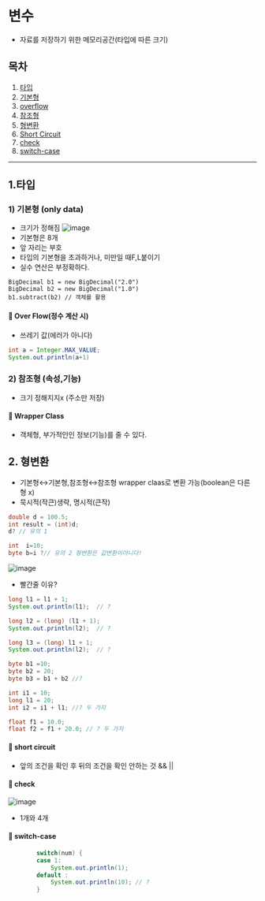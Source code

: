 # 변수
- 자료를 저장하기 위한 메모리공간(타입에 따른 크기)

## 목차

1. [타입](#1타입)
2. [기본형](#1-기본형-only-data)
3. [overflow](#-over-flow정수-계산-시)
4. [참조형](#2-참조형-속성기능)
5. [형변환](#2-형변환)
6. [Short Circuit](#-short-circuit)
7. [check](#--check)
8. [switch-case](#-switch-case)

---

## 1.타입
### 1) 기본형 (only data)
- 크기가 정해짐
![image](https://github.com/SeokJuGo/SeokJuGo/assets/116260619/b92a3900-7c96-48b5-b923-eda89252fcda)
- 기본형은 8개
- 앞 자리는 부호
- 타입의 기본형을 초과하거나, 미만일 때F,L붙이기
- 실수 연산은 부정확하다.
```
BigDecimal b1 = new BigDecimal("2.0")
BigDecimal b2 = new BigDecimal("1.0")
b1.subtract(b2) // 객체를 활용
```
#### 🎤 Over Flow(정수 계산 시)
- 쓰레기 값(에러가 아니다)
```java
int a = Integer.MAX_VALUE;
System.out.println(a+1)
```
### 2) 참조형 (속성,기능)
- 크기 정해지지x (주소만 저장)

#### 🎤 Wrapper Class
- 객체형, 부가적인인 정보(기능)를 줄 수 있다.

## 2. 형변환

- 기본형↔기본형,참조형↔참조형 wrapper claas로 변환 가능(boolean은 다른 형 x)
- 묵시적(작큰)생략, 명시적(큰작)
```java
double d = 100.5;
int result = (int)d;
d? // 유의 1
```
```java
int  i=10;
byte b=i ?// 유의 2 형변환은 값변환이아니다!
```
![image](https://github.com/SeokJuGo/SeokJuGo/assets/116260619/d4937d5c-2959-49ed-bb49-2dba78b52f8b)
- 빨간줄 이유?
```java
long l1 = l1 + 1;
System.out.println(l1);  // ?

long l2 = (long) (l1 + 1);
System.out.println(l2);  // ?

long l3 = (long) l1 + 1;
System.out.println(l2);  // ?
```
```java
byte b1 =10;
byte b2 = 20;
byte b3 = b1 + b2 //?

int i1 = 10;
long l1 = 20;
int i2 = i1 + l1; //? 두 가지

float f1 = 10.0;
float f2 = f1 + 20.0; // ? 두 가지
```
#### 🎤 short circuit
- 앞의 조건을 확인 후 뒤의 조건을 확인 안하는 것 && ||
#### 🎤  check
![image](https://github.com/SeokJuGo/SeokJuGo/assets/116260619/abd5ddaf-915d-4343-b40c-3ad9777fd80a)
- 1개와 4개
#### 🎤 switch-case
```java
		switch(num) {
		case 1:
			System.out.println(1);
		default :
			System.out.println(10); // ?
		}
```
